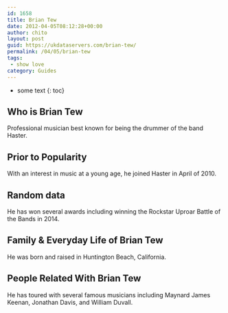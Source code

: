 ```yaml
---
id: 1658
title: Brian Tew
date: 2012-04-05T08:12:28+00:00
author: chito
layout: post
guid: https://ukdataservers.com/brian-tew/
permalink: /04/05/brian-tew
tags:
 - show love
category: Guides
---
```


* some text
{: toc}


## Who is  Brian Tew
                  
                  
                  
Professional musician best known for being the drummer of the band Haster. 
                  
                
                
                
## Prior to Popularity 
                  
                  
                  
With an interest in music at a young age, he joined Haster in April of 2010. 
                  
                
                
                
## Random data 
                  
                  
                  
He has won several awards including winning the Rockstar Uproar Battle of the Bands in 2014.
                  
                
                
                
## Family & Everyday Life of Brian Tew
                  
                  
                  
He was born and raised in Huntington Beach, California.  
                  
                
                
                
## People Related With  Brian Tew
                  
                  
                  
He has toured with several famous musicians including Maynard James Keenan, Jonathan Davis, and William Duvall. 
                  
                
              
            
          
          
          
    
    
  

